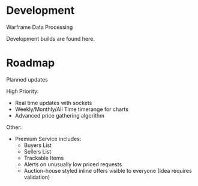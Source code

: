 # Development
Warframe Data Processing

Development builds are found here.


# Roadmap
Planned updates

High Priority:
- Real time updates with sockets
- Weekly/Monthly/All Time timerange for charts
- Advanced price gathering algorithm

Other:
- Premium Service
  includes:
    - Buyers List
    - Sellers List
    - Trackable Items
    - Alerts on unusually low priced requests
    - Auction-house styled inline offers visible to everyone (Idea requires validation)
